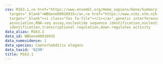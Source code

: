 ```yaml
---
csv: M163.1,<a href="https://www.ensembl.org/Homo_sapiens/Gene/Summary?db=core;g=WBGene00010935"
  target="_blank">WBGene00010935</a>,<a href="https://www.ncbi.nlm.nih.gov/pubmed/27496166"
  target="_blank"><i class="fas fa-file"></i></a>",genetic interference,functional
  association,RNA-seq assay,nucleotide sequence identification,nucleotide sequence
  identification,transcriptional regulation,down-regulates activity
data_alias: M163.1
data_id: WBGene00010935
data_numevidence: 1
data_species: Caenorhabditis elegans
data_taxid: '6239'
title: M163.1
---
```

